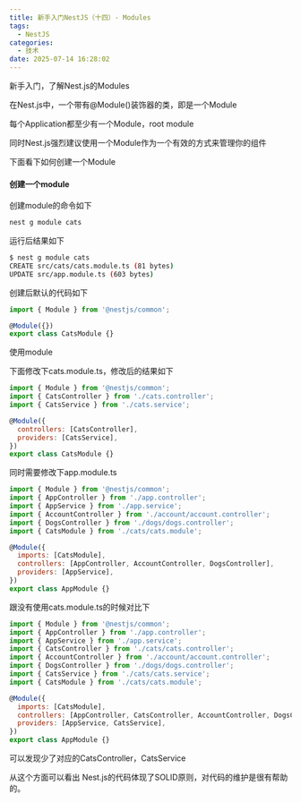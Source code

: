 ```yaml
---
title: 新手入门NestJS（十四）- Modules
tags:
  - NestJS
categories:
  - 技术
date: 2025-07-14 16:28:02
---
```


新手入门，了解Nest.js的Modules

在Nest.js中，一个带有@Module()装饰器的类，即是一个Module

每个Application都至少有一个Module，root module

同时Nest.js强烈建议使用一个Module作为一个有效的方式来管理你的组件

下面看下如何创建一个Module

#### 创建一个module

创建module的命令如下

```bash
nest g module cats
```

运行后结果如下

```bash
$ nest g module cats
CREATE src/cats/cats.module.ts (81 bytes)
UPDATE src/app.module.ts (603 bytes)
```

创建后默认的代码如下

```javascript
import { Module } from '@nestjs/common';

@Module({})
export class CatsModule {}
```

使用module

下面修改下cats.module.ts，修改后的结果如下

```javascript
import { Module } from '@nestjs/common';
import { CatsController } from './cats.controller';
import { CatsService } from './cats.service';

@Module({
  controllers: [CatsController],
  providers: [CatsService],
})
export class CatsModule {}
```

同时需要修改下app.module.ts

```javascript
import { Module } from '@nestjs/common';
import { AppController } from './app.controller';
import { AppService } from './app.service';
import { AccountController } from './account/account.controller';
import { DogsController } from './dogs/dogs.controller';
import { CatsModule } from './cats/cats.module';

@Module({
  imports: [CatsModule],
  controllers: [AppController, AccountController, DogsController],
  providers: [AppService],
})
export class AppModule {}
```

跟没有使用cats.module.ts的时候对比下

```javascript
import { Module } from '@nestjs/common';
import { AppController } from './app.controller';
import { AppService } from './app.service';
import { CatsController } from './cats/cats.controller';
import { AccountController } from './account/account.controller';
import { DogsController } from './dogs/dogs.controller';
import { CatsService } from './cats/cats.service';
import { CatsModule } from './cats/cats.module';

@Module({
  imports: [CatsModule],
  controllers: [AppController, CatsController, AccountController, DogsController],
  providers: [AppService, CatsService],
})
export class AppModule {}
```

可以发现少了对应的CatsController，CatsService

从这个方面可以看出 Nest.js的代码体现了SOLID原则，对代码的维护是很有帮助的。
